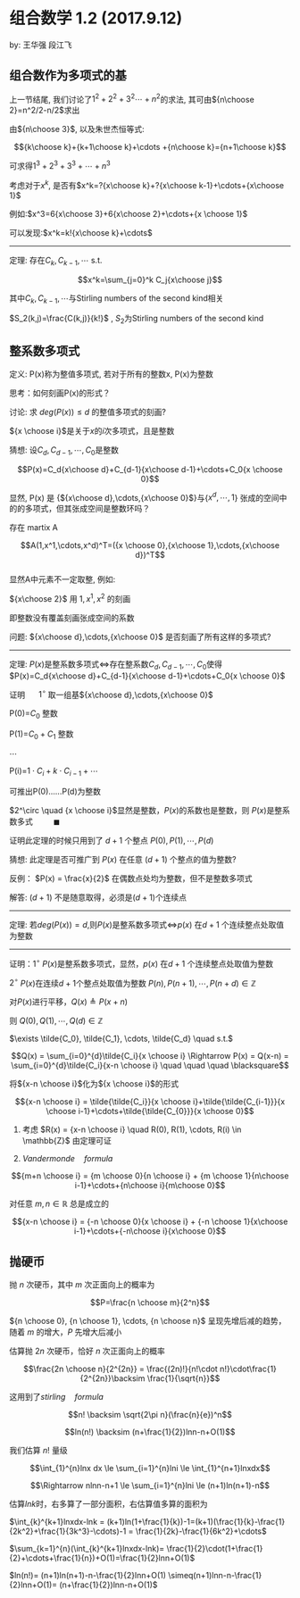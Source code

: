 # 组合数学 1.2 (2017.9.12)

by: 王华强 段江飞

## 组合数作为多项式的基

上一节结尾, 我们讨论了$1^2+2^2+3^2\cdots +n^2$的求法, 其可由${n\choose 2}=n^2/2-n/2$求出

由${n\choose 3}$, 以及朱世杰恒等式:

$${k\choose k}+{k+1\choose k}+\cdots +{n\choose k}={n+1\choose k}$$

可求得$1^3+2^3+3^3+\cdots+n^3$

考虑对于$x^k$, 是否有$x^k=?{x\choose k}+?{x\choose k-1}+\cdots+{x\choose 1}$

例如:$x^3=6{x\choose 3}+6{x\choose 2}+\cdots+{x \choose 1}$

可以发现:$x^k=k!{x\choose k}+\cdots$

***

定理: 存在$C_k,C_{k-1},\cdots$ s.t.

$$x^k=\sum_{j=0}^k C_j{x\choose j}$$

其中$C_k,C_{k-1},\cdots$与Stirling numbers of the second kind相关

$S_2(k,j)=\frac{C(k,j)}{k!}$ , $S_2$为Stirling numbers of the second kind

## 整系数多项式

定义: P(x)称为整值多项式, 若对于所有的整数x, P(x)为整数  

思考：如何刻画P(x)的形式？

讨论:  求 $deg(P(x)) \le d$ 的整值多项式的刻画?  

${x \choose i}$是关于$x$的$i$次多项式，且是整数  

猜想: 设$C_d,C_{d-1},\cdots, C_0$是整数

$$P(x)=C_d{x\choose d}+C_{d-1}{x\choose d-1}+\cdots+C_0{x \choose 0}$$

显然, P(x) 是 {${x\choose d},\cdots,{x\choose 0}$}与{$x^d,\cdots,1$} 张成的空间中的的多项式，但其张成空间是整数环吗？

存在 martix A

$$A(1,x^1,\cdots,x^d)^T=({x \choose 0},{x\choose 1},\cdots,{x\choose d})^T$$   
显然A中元素不一定取整, 例如: 

${x\choose 2}$ 用 $1,x^1,x^2$ 的刻画  

即整数没有覆盖刻画张成空间的系数

问题: ${x\choose d},\cdots,{x\choose 0}$ 是否刻画了所有这样的多项式?


***

定理: $P(x)$是整系数多项式$\iff$存在整系数$C_d,C_{d-1},\cdots,C_0$使得$P(x)=C_d{x\choose d}+C_{d-1}{x\choose d-1}+\cdots+C_0{x \choose 0}$

证明 $\quad$ $1^{\circ}$ 取一组基${x\choose d},\cdots,{x\choose 0}$

P(0)=$C_0$ 整数

P(1)=$C_0+C_1$ 整数

$\cdots$

P(i)=$1\cdot C_i+k\cdot C_{i-1}+\cdots$

可推出P(0)......P(d)为整数 

$2^\circ \quad {x \choose i}$显然是整数，$P(x)$的系数也是整数，则 $P(x)$是整系数多式 $\quad \quad \blacksquare$


证明此定理的时候只用到了 $d+1$ 个整点 $P(0), P(1), \cdots, P(d)$

猜想: 此定理是否可推广到 $P(x)$ 在任意 $(d+1)$ 个整点的值为整数?



反例： $P(x) = \frac{x}{2}$ 在偶数点处均为整数，但不是整数多项式

解答: $(d+1)$ 不是随意取得，必须是$(d+1)$个连续点

***
定理: 若$deg(P(x)) = d$,则$P(x)$是整系数多项式$\iff$$p(x)$ 在$d+1$ 个连续整点处取值为整数

***

证明：$1^{\circ}$  $P(x)$是整系数多项式，显然，$p(x)$ 在$d+1$ 个连续整点处取值为整数

$2^\circ$ $P(x)$在连续$d+1$个整点处取值为整数 $P(n), P(n+1), \cdots, P(n+d) \in \mathbb{Z}$  

对$P(x)$进行平移，$Q(x) \triangleq P(x+n)$

则 $Q(0), Q(1), \cdots, Q(d) \in \mathbb{Z}$


$\exists \tilde{C_0}, \tilde{C_1}, \cdots, \tilde{C_d} \quad s.t.$

$$Q(x) = \sum_{i=0}^{d}\tilde{C_i}{x \choose i} \Rightarrow P(x) = Q(x-n) = \sum_{i=0}^{d}\tilde{C_i}{x-n \choose i} \quad \quad \quad \blacksquare$$

将${x-n \choose i}$化为${x \choose i}$的形式

$${x-n \choose i} = \tilde{\tilde{C_i}}{x \choose i}+\tilde{\tilde{C_{i-1}}}{x \choose i-1}+\cdots+\tilde{\tilde{C_{0}}}{x \choose 0}$$

1. 考虑 $R(x) = {x-n \choose i} \quad  R(0), R(1), \cdots, R(i) \in \mathbb{Z}$ 由定理可证

2. $Vandermonde \quad formula$

$${m+n \choose i} = {m \choose 0}{n \choose i} + {m \choose 1}{n\choose i-1}+\cdots+{n\choose i}{m\choose 0}$$

对任意 $m,n\in \mathbb{R}$ 总是成立的

$${x-n \choose i} = {-n \choose 0}{x \choose i} + {-n \choose 1}{x\choose i-1}+\cdots+{-n\choose i}{x\choose 0}$$

## 抛硬币

抛 $n$ 次硬币，其中 $m$ 次正面向上的概率为

$$P=\frac{n \choose m}{2^n}$$

${n \choose 0}, {n \choose 1}, \cdots, {n \choose n}$ 呈现先增后减的趋势，随着 $m$ 的增大，$P$ 先增大后减小

估算抛 $2n$ 次硬币，恰好 $n$ 次正面向上的概率

$$\frac{2n \choose n}{2^{2n}} = \frac{(2n)!}{n!\cdot n!}\cdot\frac{1}{2^{2n}}\backsim \frac{1}{\sqrt{n}}$$

这用到了$stirling \quad formula$

$$n! \backsim \sqrt{2\pi n}(\frac{n}{e})^n$$

$$ln(n!) \backsim (n+\frac{1}{2})lnn-n+O(1)$$

我们估算 $n!$ 量级

$$\int_{1}^{n}lnx dx \le \sum_{i=1}^{n}lni \le \int_{1}^{n+1}lnxdx$$




$$\Rightarrow nlnn-n+1 \le \sum_{i=1}^{n}lni \le (n+1)ln(n+1)-n$$

估算$lnk$时，右多算了一部分面积，右估算值多算的面积为

$\int_{k}^{k+1}lnxdx-lnk = (k+1)ln(1+\frac{1}{k})-1=(k+1)(\frac{1}{k}-\frac{1}{2k^2}+\frac{1}{3k^3}-\cdots)-1 = \frac{1}{2k}-\frac{1}{6k^2}+\cdots$

$\sum_{k=1}^{n}(\int_{k}^{k+1}lnxdx-lnk)= \frac{1}{2}\cdot(1+\frac{1}{2}+\cdots+\frac{1}{n})+O(1)=\frac{1}{2}lnn+O(1)$


$ln(n!)= (n+1)ln(n+1)-n-\frac{1}{2}lnn+O(1) \simeq(n+1)lnn-n-\frac{1}{2}lnn+O(1)= (n+\frac{1}{2})lnn-n+O(1)$

